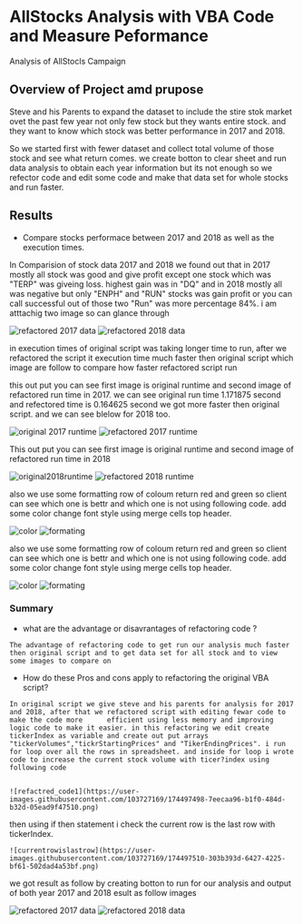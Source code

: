 # AllStocks Analysis with VBA Code and Measure Peformance

Analysis of AllStocls Campaign

## Overview of Project amd prupose 

Steve and his Parents to expand the dataset to include the stire stok market ovet the past few year not only few stock but they wants entire stock. and they want to know which stock was better performance in 2017 and 2018. 

So we started first with fewer dataset and collect total volume of those stock and see what return comes. we create botton to clear sheet and run data analysis to obtain each year information but its not enough so we refector code and edit some code and make that data set for whole stocks and run faster.
 


## Results

- Compare stocks performace between 2017 and 2018 as well as the execution times.


In Comparision of stock data 2017 and 2018 we found out that in 2017 mostly all stock was good and give profit except one stock which was "TERP" was giveing loss. highest gain was in "DQ" and in 2018 mostly all was negative but only "ENPH" and "RUN" stocks was gain profit or you can call successful out of those two "Run" was more percentage 84%. i am atttachig two image so can glance through

![refactored 2017 data](https://user-images.githubusercontent.com/103727169/174497193-90f7f3be-51dd-4909-9943-e84d0b0c0d5b.png)
![refactored 2018 data](https://user-images.githubusercontent.com/103727169/174497216-4bfdf94c-e7f9-4bd8-87aa-c06832b14148.png)


in execution times of original script was taking longer time to run, after we refactored the script it execution time much faster then original script which image are follow to compare how faster refactored script run

this out put you can see first image is original runtime and second image of refactored run time in 2017. we can see original run time 1.171875 second and refectored time is 0.164625 second we got more faster then original script. and we can see blelow for 2018 too.

![original 2017 runtime](https://user-images.githubusercontent.com/103727169/174497264-7a326a8b-d137-4831-964a-921946f627f7.png)
![refactored 2017 runtime](https://user-images.githubusercontent.com/103727169/174497276-ef132fab-24c8-4e36-be1e-ea0e9d3c4fc3.png)


This out put you can see first image is original runtime and second image of refactored run time in 2018

![original2018runtime](https://user-images.githubusercontent.com/103727169/174497347-3a48ce5b-7d3e-46b4-864a-1bdab985e3b3.png)
![refactored 2018 runtime](https://user-images.githubusercontent.com/103727169/174497357-57ba7efa-3af7-4597-9711-1fcdee0aa84b.png)


also we use some formatting row of coloum return red and green so client can see which one is bettr and which one is not using following code. add some color change font style using merge cells top header.

![color](https://user-images.githubusercontent.com/103727169/174497293-6671d29f-dac6-481e-9b57-3d23e5b8265f.png)
![formating](https://user-images.githubusercontent.com/103727169/174497302-4ead99b7-84c2-4694-a116-900946243ddb.png)


also we use some formatting row of coloum return red and green so client can see which one is bettr and which one is not using following code. add some color change font style using merge cells top header.

![color](https://user-images.githubusercontent.com/103727169/174497293-6671d29f-dac6-481e-9b57-3d23e5b8265f.png)
![formating](https://user-images.githubusercontent.com/103727169/174497302-4ead99b7-84c2-4694-a116-900946243ddb.png)





### Summary

   - what are the advantage or disavrantages of refactoring code ?

    The advantage of refactoring code to get run our analysis much faster then original script and to get data set for all stock and to view some images to compare on 


   - How do these Pros and cons apply to refactoring the original VBA script?

    In original script we give steve and his parents for analysis for 2017 and 2018, after that we refactored script with editing fewar code to make the code more      efficient using less memory and improving logic code to make it easier. in this refactoring we edit create tickerIndex as variable and create out put arrays "tickerVolumes","tickrStartingPrices" and "TikerEndingPrices". i run for loop over all the rows in spreadsheet. and inside for loop i wrote code to increase the current stock volume with ticer?index using following code 


    ![refactred_code1](https://user-images.githubusercontent.com/103727169/174497498-7eecaa96-b1f0-484d-b32d-05ead9f47510.png)

    
   then using if then statement i check the current row is the last row with tickerIndex.


    ![currentrowislastrow](https://user-images.githubusercontent.com/103727169/174497510-303b393d-6427-4225-bf61-502dad4a53bf.png)

    


   we got result as follow by creating botton to run for our analysis and output of both year 2017 and 2018 esult as follow images

   ![refactored 2017 data](https://user-images.githubusercontent.com/103727169/174497660-9fe66328-3fe8-4ed2-9a94-0b0927a02cc1.png)
   ![refactored 2018 data](https://user-images.githubusercontent.com/103727169/174497682-8d7bf128-9234-4554-a598-0be84c39f835.png)
   
